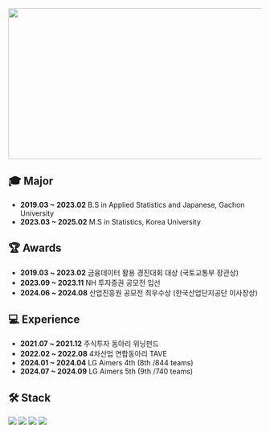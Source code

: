 <div align="center">
  <img src=https://github.com/user-attachments/assets/457c2224-73e3-47e1-82b5-5472852d2a79 width="800" height="300"/>
</div>

## 🎓 Major
- **2019.03 ~ 2023.02** B.S in Applied Statistics and Japanese, Gachon University 
- **2023.03 ~ 2025.02** M.S in Statistics, Korea University

## 🏆 Awards
- **2019.03 ~ 2023.02** 금융데이터 활용 경진대회 대상 (국토교통부 장관상)
- **2023.09 ~ 2023.11** NH 투자증권 공모전 입선
- **2024.06 ~ 2024.08** 산업진흥원 공모전 최우수상 (한국산업단지공단 이사장상)

## 💻 Experience
- **2021.07 ~ 2021.12** 주식투자 동아리 위닝펀드
- **2022.02 ~ 2022.08** 4차산업 연합동아리 TAVE
- **2024.01 ~ 2024.04** LG Aimers 4th (8th /844 teams)
- **2024.07 ~ 2024.09** LG Aimers 5th (9th /740 teams)

## 🛠️ Stack
<img src="https://img.shields.io/badge/Python-3776AB?style=for-the-badge&logo=Python&logoColor=white">
<img src="https://img.shields.io/badge/MySQL-4479A1?style=for-the-badge&logo=MySQL&logoColor=white">
<img src="https://img.shields.io/badge/{R}-{276DC3}?style={for-the-badg}&logo={R}&logoColor={white}"/>
<img src="https://img.shields.io/badge/{LaTeX}-{008080}?style={for-the-badg}&logo={latex}&logoColor={white}"/>


<!--
**ymk713/ymk713** is a ✨ _special_ ✨ repository because its `README.md` (this file) appears on your GitHub profile.

Here are some ideas to get you started:

- 🔭 I’m currently working on ...
- 🌱 I’m currently learning ...
- 👯 I’m looking to collaborate on ...
- 🤔 I’m looking for help with ...
- 💬 Ask me about ...
- 📫 How to reach me: ...
- 😄 Pronouns: ...
- ⚡ Fun fact: ...
-->
